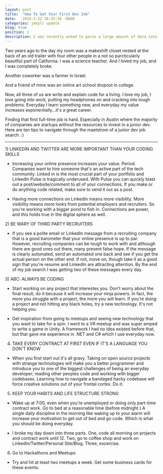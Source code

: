 ```yaml
---
layout: post
title:  "How To Get Your First Dev Job"
date:   2016-3-22 16:35:34 -0600
categories: jekyll update
blog: true
position: 1
description: I was recently asked to parse a large amount of data into a MongoDB Database. And By large I mean 5GB, which is about 4950MB too large to open without crashing excel...
---
```

Two years ago to the day my room was a makeshift closet nested at the back of an old trailer with four other people in a not so parcticularly beautfiul part of California. I was a science teacher. And I loved my job, and I was completely broke.

Another coworker was a farmer in Israel.

And a friend of mine was an online art school dropout in college.

Now, all three of us are write and explain code for a living. I love my job, I love going into work, putting my headphones on and cracking into tough problems. Everyday I learn something new, and everyday my value increases exponentially...it's a great career.

Finding that first full-time job is hard. Especially in Austin where the majority of companies are startups without the resources to invest in a junior dev. Here are ten tips to navigate through the maelstrom of a junior dev job search. :)

----------------------------------------------------------------------------------------------------------------------------

1)&nbsp;LINKEDIN AND TWITTER ARE MORE IMPORTANT THAN YOUR CODING SKILLS

- Increasing your online presence increases your value. Period. Companies want to hire someone that's an active part of the tech community. Linked in is the most crucial part of your portfolio and LinkedIn Pulse is tragically underused. With Pulse you can quickly blast out a post/website/comment to all of your connections. If you make or do anything code related, make sure to send it out as a post.

- Having more connections on LinkedIn means more visibility. More visibility means more looks from potential employers and recruiters. So you're working with a bigger pond to fish in. Connections are power, and this holds true in the digital sphere as well. 


2)&nbsp;BE WARY OF THIRD PARTY RECRUITERS

- If you see a polite email or LinkedIn message from a recruiting company that is a good barometer that your online presence is up to par. However, recruiting companies can be tough to work with and although there are good ones out there, many present false hope. If the message is clearly automated, send an automated one back and see if you get the actual person on the other end. If not, move on, though take it as a good sign that you're resume and LinkedIn are attracting attention. By the end of my job search I was getting two of these messages every day.

3)&nbsp;ABC: ALWAYS BE CODING

- Start working on any project that interestes you. Don't worry about the final result, do it because it will increase your ninja powers. In fact, the more you struggle with a project, the more you will learn. If you're doing a project and not hitting any black holes, try a new technology. It's not helping you. 

- Get inspiration from going to meetups and seeing new technology that you want to take for a spin. I went to a VR meetup and was super amped to write a game in Unity. A framework I had no idea existed before that, but that gave me experience in .NET and C# which I use everyday now.

4) TAKE EVERY CONTRACT AT FIRST EVEN IF IT'S A LANGUAGE YOU DON'T KNOW

- When you first start out it's all gravy. Taking on open source projects with strange technologies will make you a better programmer and introduce you to one of the biggest challenges of being an everyday developer; reading other peoples code and working with bigger codebases. Learning how to navigate a bandaged hacky codebase will force creative solutions out of your frontal cortex. Do it.

5) KEEP YOUR HABITS AND LIFE STRUCTURE STRONG

- Wake up at 7:00, even when you're unemployed or doing only part-time contract work. Go to bed at a reasonable time (before midnight.) A single daily discipline in the morning like waking up to your alarm will increase your motivation to get out of bed and go code. Which is what you should be doing everyday.

- I broke my day down into three parts. One, code all morning on projects and contract work until 12. Two, go to coffee shop and work on LinkedIn/Twitter/Personal Site/Blog. Three, excercise.

6) Go to Hackathons and Meetups

- Try and hit at least two meetups a week. Get some business cards for these events.